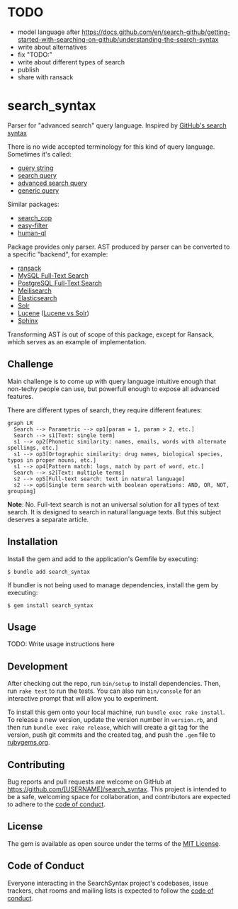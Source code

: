 # TODO

- model language after https://docs.github.com/en/search-github/getting-started-with-searching-on-github/understanding-the-search-syntax
- write about alternatives
- fix "TODO:"
- write about different types of search
- publish
- share with ransack

# search_syntax

Parser for "advanced search" query language. Inspired by [GitHub's search syntax](https://docs.github.com/en/search-github/getting-started-with-searching-on-github/understanding-the-search-syntax)

There is no wide accepted terminology for this kind of query language. Sometimes it's called:

  - [query string](http://recursion.org/query-parser)
  - [search query](https://tgvashworth.com/2016/06/27/twitter-search-query-parser.html)
  - [advanced search query](https://github.com/mixmaxhq/search-string)
  - [generic query](https://github.com/tomprogers/common-query-parser)

Similar packages:

  - [search_cop](https://github.com/mrkamel/search_cop)
  - [easy-filter](https://github.com/Noriller/easy-filter)
  - [human-ql](https://github.com/dekellum/human-ql)

Package provides only parser. AST produced by parser can be converted to a specific "backend", for example:

- [ransack](https://activerecord-hackery.github.io/ransack/getting-started/search-matches/)
- [MySQL Full-Text Search](https://dev.mysql.com/doc/refman/8.0/en/fulltext-boolean.html)
- [PostgreSQL Full-Text Search](https://www.postgresql.org/docs/current/textsearch-controls.html#TEXTSEARCH-PARSING-QUERIES)
- [Meilisearch](https://docs.meilisearch.com/reference/api/search.html#body)
- [Elasticsearch](https://www.elastic.co/guide/en/elasticsearch/reference/current/query-dsl.html)
- [Solr](https://solr.apache.org/guide/6_6/the-standard-query-parser.html)
- [Lucene](https://lucene.apache.org/core/2_9_4/queryparsersyntax.html) ([Lucene vs Solr](https://www.lucenetutorial.com/lucene-vs-solr.html))
- [Sphinx](https://sphinxsearch.com/docs/current/extended-syntax.html)

Transforming AST is out of scope of this package, except for Ransack, which serves as an example of implementation.

## Challenge

Main challenge is to come up with query language intuitive enough that non-techy people can use, but powerfull enough to expose all advanced features.

There are different types of search, they require different features:

```mermaid
graph LR
  Search --> Parametric --> op1[param = 1, param > 2, etc.]
  Search --> s1[Text: single term] 
  s1 --> op2[Phonetic similarity: names, emails, words with alternate spellings, etc.]
  s1 --> op3[Ortographic similarity: drug names, biological species, typos in proper nouns, etc.]
  s1 --> op4[Pattern match: logs, match by part of word, etc.]
  Search --> s2[Text: multiple terms]
  s2 --> op5[Full-text search: text in natural language]
  s2 --> op6[Single term search with boolean operations: AND, OR, NOT, grouping]
```

**Note**: No. Full-text search is not an universal solution for all types of text search. It is designed to search in natural language texts. But this subject deserves a separate article.

## Installation

Install the gem and add to the application's Gemfile by executing:

    $ bundle add search_syntax

If bundler is not being used to manage dependencies, install the gem by executing:

    $ gem install search_syntax

## Usage

TODO: Write usage instructions here

## Development

After checking out the repo, run `bin/setup` to install dependencies. Then, run `rake test` to run the tests. You can also run `bin/console` for an interactive prompt that will allow you to experiment.

To install this gem onto your local machine, run `bundle exec rake install`. To release a new version, update the version number in `version.rb`, and then run `bundle exec rake release`, which will create a git tag for the version, push git commits and the created tag, and push the `.gem` file to [rubygems.org](https://rubygems.org).

## Contributing

Bug reports and pull requests are welcome on GitHub at https://github.com/[USERNAME]/search_syntax. This project is intended to be a safe, welcoming space for collaboration, and contributors are expected to adhere to the [code of conduct](https://github.com/[USERNAME]/search_syntax/blob/master/CODE_OF_CONDUCT.md).

## License

The gem is available as open source under the terms of the [MIT License](https://opensource.org/licenses/MIT).

## Code of Conduct

Everyone interacting in the SearchSyntax project's codebases, issue trackers, chat rooms and mailing lists is expected to follow the [code of conduct](https://github.com/[USERNAME]/search_syntax/blob/master/CODE_OF_CONDUCT.md).
